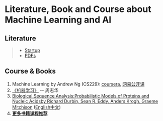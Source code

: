 # Literature, Book and Course about Machine Learning and AI

## Literature

> * [Startup](https://cloud.tsinghua.edu.cn/d/928f3f4a8c8d4ab8b8ad/?p=/Literature%20shared%20by%20John/Recommendation%20for%20Startup/AI%20%26%20Machine%20Learning&mode=list)
> * [PDFs](https://cloud.tsinghua.edu.cn/d/9553a9a553304ff7b311/)


## Course & Books

1. Machine Learning by Andrew Ng \(CS229\): [coursera](https://www.coursera.org/learn/machine-learning), [网易公开课](http://open.163.com/special/opencourse/machinelearning.html)
2. [《机器学习》](https://book.douban.com/subject/26708119/) -- 周志华
3. [Biological Sequence Analysis:Probabilistic Models of Proteins and Nucleic Acidsby Richard Durbin, Sean R. Eddy, Anders Krogh, Graeme Mitchison](http://www.amazon.com/Biological-Sequence-Analysis-Probabilistic-Proteins/dp/0521629713/) \([English](http://www.amazon.com/Biological-Sequence-Analysis-Probabilistic-Proteins/dp/0521629713)[中文](http://www.amazon.cn/dp/B003ZUIRZ2)\)
4. [**更多书籍课程推荐**](https://lulab.gitbook.io/training/appendix/appendix-i.keep-learning#ji-qi-xue-xi-xiang-guan-shu-dan-he-ke-cheng-tui-jian)



